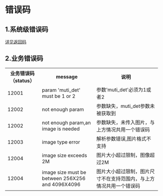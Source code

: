 
# 错误码

## 1.系统级错误码
[详见返回码](https://aidoc.jd.com/user/returncode.html)  
## 2.业务错误码


<table>
   <tr>
      <th>业务错误码（status）</th>
      <th>message</th>
      <th>说明</th>
   </tr>
   <tr>
      <td>12001</td>
      <td>param 'muti_det' must be 1 or 2</td>
      <td>参数'muti_det'必须为1或者2</td>
   </tr>
   <tr>
      <td>12002</td>
      <td>not enough param</td>
      <td>参数缺失，muti_det参数未被获取到</td>
   </tr>
   <tr>
      <td>12002</td>
      <td>not enough param,an image is needed</td>
      <td>参数缺失，未传入图片，与上方情况共用一个错误码</td>
   </tr>
   <tr>
      <td>12003</td>
      <td>image type error</td>
      <td>解析参数错误,图片格式不支持</td>
   </tr>
   <tr>
      <td>12004</td>
      <td>image size exceeds 2M </td>
      <td>图片大小超过限制，图像超过2M</td>
   </tr>
   <tr>
      <td>12004</td>
      <td>image size must be between 256X256 and 4096X4096</td>
      <td>图片大小超过限制，图片尺寸不在支持范围内，与上方情况共用一个错误码</td>
   </tr>
</table>
